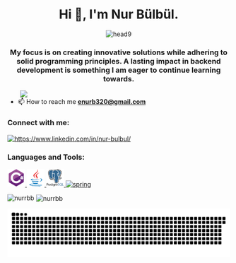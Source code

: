 <h1 align="center">Hi 👋, I'm Nur Bülbül.</h1>

<p align="center">
  <img src="https://github.com/nurrbb/nurrbb/assets/59769129/3e967c7b-81fd-4428-9e03-96a039b2d773" alt="head9">
</p>

<h3 align="center"> My focus is on creating innovative solutions while adhering to solid programming principles. A lasting impact in backend development is something I am eager to continue learning towards. </h3>

<div>
  <img align="right" width="475" src="https://github.com/nurrbb/nurrbb/assets/59769129/cd36cb65-cb91-4006-89d8-fd698a4a09fc">
  

  - 📫 How to reach me **enurb320@gmail.com**

  <h3 align="left">Connect with me:</h3>
  <p align="left">
    <a href="https://linkedin.com/in/https://www.linkedin.com/in/nur-bulbul/" target="blank"><img align="center" src="https://raw.githubusercontent.com/rahuldkjain/github-profile-readme-generator/master/src/images/icons/Social/linked-in-alt.svg" alt="https://www.linkedin.com/in/nur-bulbul/" height="30" width="40" /></a>
  </p>

  <h3 align="left">Languages and Tools:</h3>
  <p align="left"> <a href="https://www.w3schools.com/cs/" target="_blank" rel="noreferrer"> <img src="https://raw.githubusercontent.com/devicons/devicon/master/icons/csharp/csharp-original.svg" alt="csharp" width="40" height="40"/> </a> <a href="https://www.java.com" target="_blank" rel="noreferrer"> <img src="https://raw.githubusercontent.com/devicons/devicon/master/icons/java/java-original.svg" alt="java" width="40" height="40"/> </a> <a href="https://www.postgresql.org" target="_blank" rel="noreferrer"> <img src="https://raw.githubusercontent.com/devicons/devicon/master/icons/postgresql/postgresql-original-wordmark.svg" alt="postgresql" width="40" height="40"/> </a> <a href="https://spring.io/" target="_blank" rel="noreferrer"> <img src="https://www.vectorlogo.zone/logos/springio/springio-icon.svg" alt="spring" width="40" height="40"/> </a> </p>

  <p><img align="left" src="https://github-readme-stats.vercel.app/api/top-langs?username=nurrbb&show_icons=true&locale=en&layout=compact" alt="nurrbb" /></p>

  <p>&nbsp;<img align="center" src="https://github-readme-stats.vercel.app/api?username=nurrbb&show_icons=true&locale=en" alt="nurrbb" /></p>


  <picture>
    <source media="(prefers-color-scheme: dark)" srcset="https://raw.githubusercontent.com/nurrbb/nurrbb/output/github-contribution-grid-snake-dark.svg">
    <source media="(prefers-color-scheme: light)" srcset="https://raw.githubusercontent.com/nurrbb/nurrbb/output/github-contribution-grid-snake.svg">
    <img alt="github contribution grid snake animation" src="https://raw.githubusercontent.com/nurrbb/nurrbb/output/github-contribution-grid-snake.svg">
  </picture>
</div>
